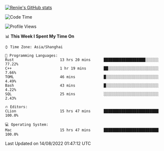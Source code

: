[![Renjie's GitHub stats](https://github-readme-stats.vercel.app/api?username=liurenjie1024&show_icons=true&theme=chartreuse-dark)](https://github.com/anuraghazra/github-readme-stats)

<!--START_SECTION:waka-->
![Code Time](http://img.shields.io/badge/Code%20Time-117%20hrs%2044%20mins-blue)

![Profile Views](http://img.shields.io/badge/Profile%20Views-10-blue)

📊 **This Week I Spent My Time On** 

```text
⌚︎ Time Zone: Asia/Shanghai

💬 Programming Languages: 
Rust                     13 hrs 20 mins      ███████████████████░░░░░░   77.22% 
C++                      1 hr 19 mins        ██░░░░░░░░░░░░░░░░░░░░░░░   7.66% 
TOML                     46 mins             █░░░░░░░░░░░░░░░░░░░░░░░░   4.49% 
Bash                     43 mins             █░░░░░░░░░░░░░░░░░░░░░░░░   4.22% 
SQL                      25 mins             ░░░░░░░░░░░░░░░░░░░░░░░░░   2.43%

🔥 Editors: 
CLion                    15 hrs 47 mins      █████████████████████████   100.0%

💻 Operating System: 
Mac                      15 hrs 47 mins      █████████████████████████   100.0%

```


 Last Updated on 14/08/2022 01:47:12 UTC
<!--END_SECTION:waka-->

